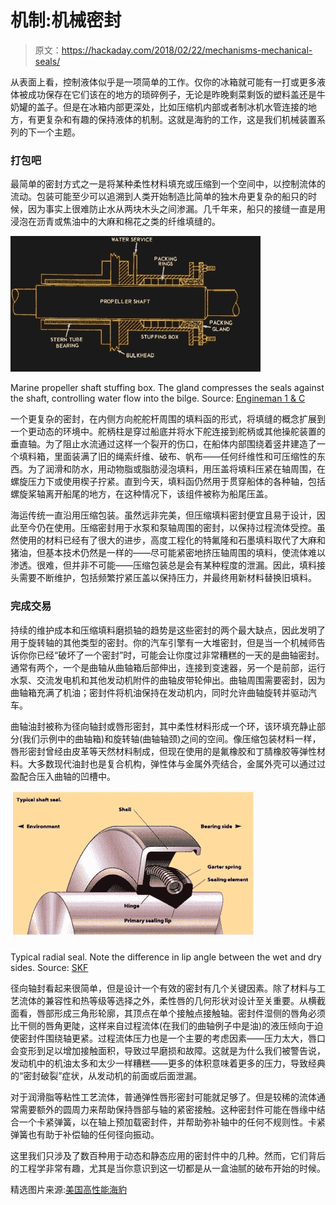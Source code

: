# 机制:机械密封

> 原文：<https://hackaday.com/2018/02/22/mechanisms-mechanical-seals/>

从表面上看，控制液体似乎是一项简单的工作。仅你的冰箱就可能有一打或更多液体被成功保存在它们该在的地方的琐碎例子，无论是昨晚剩菜剩饭的塑料盖还是牛奶罐的盖子。但是在冰箱内部更深处，比如压缩机内部或者制冰机水管连接的地方，有更复杂和有趣的保持液体的机制。这就是海豹的工作，这是我们机械装置系列的下一个主题。

### 打包吧

最简单的密封方式之一是将某种柔性材料填充或压缩到一个空间中，以控制流体的流动。包装可能至少可以追溯到人类开始制造比简单的独木舟更复杂的船只的时候，因为事实上很难防止水从两块木头之间渗漏。几千年来，船只的接缝一直是用浸泡在沥青或焦油中的大麻和棉花之类的纤维填缝的。

[![](img/26b65cbd7884a848f61a20be526f4cdf.png)](https://hackaday.com/wp-content/uploads/2018/02/14075_127_1.jpg)

Marine propeller shaft stuffing box. The gland compresses the seals against the shaft, controlling water flow into the bilge. Source: [Engineman 1 & C](http://enginemechanics.tpub.com/14075/css/Stern-Tube-And-Stern-Tube-Bearings-127.htm)

一个更复杂的密封，在内侧方向舵舵杆周围的填料函的形式，将填缝的概念扩展到一个更动态的环境中。舵柄柱是穿过船底并将水下舵连接到舵柄或其他操舵装置的垂直轴。为了阻止水流通过这样一个裂开的伤口，在船体内部围绕着竖井建造了一个填料箱，里面装满了旧的绳索纤维、破布、帆布——任何纤维性和可压缩性的东西。为了润滑和防水，用动物脂或脂肪浸泡填料，用压盖将填料压紧在轴周围，在螺旋压力下或使用楔子拧紧。直到今天，填料函仍然用于贯穿船体的各种轴，包括螺旋桨轴离开船尾的地方，在这种情况下，该组件被称为船尾压盖。

海运传统一直沿用压缩包装。虽然远非完美，但压缩填料密封便宜且易于设计，因此至今仍在使用。压缩密封用于水泵和泵轴周围的密封，以保持过程流体受控。虽然使用的材料已经有了很大的进步，高度工程化的特氟隆和石墨填料取代了大麻和猪油，但基本技术仍然是一样的——尽可能紧密地挤压轴周围的填料，使流体难以渗透。很难，但并非不可能——压缩包装总是会有某种程度的泄漏。因此，填料接头需要不断维护，包括频繁拧紧压盖以保持压力，并最终用新材料替换旧填料。

### 完成交易

持续的维护成本和压缩填料磨损轴的趋势是这些密封的两个最大缺点，因此发明了用于旋转轴的其他类型的密封。你的汽车引擎有一大堆密封，但是当一个机械师告诉你你已经“破坏了一个密封”时，可能会让你度过非常糟糕的一天的是曲轴密封。通常有两个，一个是曲轴从曲轴箱后部伸出，连接到变速器，另一个是前部，运行水泵、交流发电机和其他发动机附件的曲轴皮带轮伸出。曲轴周围需要密封，因为曲轴箱充满了机油；密封件将机油保持在发动机内，同时允许曲轴旋转并驱动汽车。

曲轴油封被称为径向轴封或唇形密封，其中柔性材料形成一个环，该环填充静止部分(我们示例中的曲轴箱)和旋转轴(曲轴轴颈)之间的空间。像压缩包装材料一样，唇形密封曾经由皮革等天然材料制成，但现在使用的是氟橡胶和丁腈橡胶等弹性材料。大多数现代油封也是复合机构，弹性体与金属外壳结合，金属外壳可以通过过盈配合压入曲轴的凹槽中。

[![](img/0f62c275ab6b92906b2eda6d081c5e00.png)](https://hackaday.com/wp-content/uploads/2018/02/seal-analysis-pays01.png)

Typical radial seal. Note the difference in lip angle between the wet and dry sides. Source: [SKF](http://evolution.skf.com/seal-analysis-pays/)

径向轴封看起来很简单，但是设计一个有效的密封有几个关键因素。除了材料与工艺流体的兼容性和热等级等选择之外，柔性唇的几何形状对设计至关重要。从横截面看，唇部形成三角形轮廓，其顶点在单个接触点接触轴。密封件湿侧的唇角必须比干侧的唇角更陡，这样来自过程流体(在我们的曲轴例子中是油)的液压倾向于迫使密封件围绕轴更紧。过程流体压力也是一个主要的考虑因素——压力太大，唇口会变形到足以增加接触面积，导致过早磨损和故障。这就是为什么我们被警告说，发动机中的机油太多和太少一样糟糕——更多的体积意味着更多的压力，导致经典的“密封破裂”症状，从发动机的前面或后面泄漏。

对于润滑脂等粘性工艺流体，普通弹性唇形密封可能就足够了。但是较稀的流体通常需要额外的圆周力来帮助保持唇部与轴的紧密接触。这种密封件可能在唇缘中结合一个卡紧弹簧，以在轴上预加载密封件，并帮助弥补轴中的任何不规则性。卡紧弹簧也有助于补偿轴的任何径向振动。

这里我们只涉及了数百种用于动态和静态应用的密封件中的几种。然而，它们背后的工程学非常有趣，尤其是当你意识到这一切都是从一盒油腻的破布开始的时候。

精选图片来源:[美国高性能海豹](https://ahpseals.com/rotary-shaft-seals/)